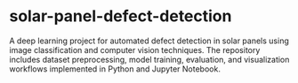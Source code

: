 # solar-panel-defect-detection
A deep learning project for automated defect detection in solar panels using image classification and computer vision techniques. The repository includes dataset preprocessing, model training, evaluation, and visualization workflows implemented in Python and Jupyter Notebook.
